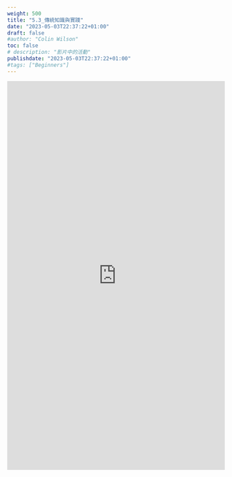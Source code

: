 ```yaml
---
weight: 500
title: "5.3_傳統知識與實踐"
date: "2023-05-03T22:37:22+01:00"
draft: false
#author: "Colin Wilson"
toc: false
# description: "影片中的活動"
publishdate: "2023-05-03T22:37:22+01:00"
#tags: ["Beginners"]
---
```


<iframe src=
"https://muz-dataset.streamlit.app/~/+/?csv=
https://raw.githubusercontent.com/muse-101/muz-dataset/main/5.3_傳統知識與實踐v0829.csv"
width="100%" height="900" style="border:0;" loading="lazy"></iframe>